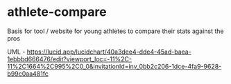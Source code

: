 # athlete-compare
Basis for tool / website for young athletes to compare their stats against the pros

UML - https://lucid.app/lucidchart/40a3dee4-dde4-45ad-baea-1ebbbd666476/edit?viewport_loc=-11%2C-11%2C1664%2C995%2C0_0&invitationId=inv_0bb2c206-1dce-4fa9-9628-b99c0aa481fc
